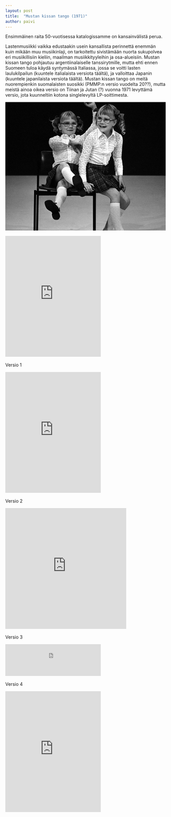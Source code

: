 ```yaml
---
layout: post
title:  "Mustan kissan tango (1971)"
author: paivi
---
```

Ensimmäinen raita 50-vuotisessa katalogissamme on kansainvälistä perua.

Lastenmusiikki vaikka edustaakin usein kansallista perinnettä enemmän kuin mikään muu musiikinlaji, on tarkoitettu sivistämään nuorta sukupolvea eri musiikillisiin kieliin, maailman musiikkityyleihin ja osa-alueisiin. Mustan kissan tango pohjautuu argentiinalaiselle tanssirytmille, mutta ehti ennen Suomeen tuloa käydä syntymässä Italiassa, jossa se voitti lasten laulukilpailun (kuuntele italialaista versiota täältä), ja valloittaa Japanin (kuuntele japanilaista versiota täältä). Mustan kissan tango on meitä nuorempienkin suomalaisten suosikki (PMMP:n versio vuodelta 20??), mutta meistä ainoa oikea versio on Tiinan ja Jutan (?) vuonna 1971 levyttämä versio, jota kuunneltiin kotona singlelevyltä LP-soittimesta.

![linkki](/images/1971.jpg)


<iframe src="https://open.spotify.com/embed/playlist/7nnJeFO6NUAPx96zB9kIfS" width="300" height="380" frameborder="0" allowtransparency="true" allow="encrypted-media"></iframe>


Versio 1
<iframe src="https://open.spotify.com/embed/track/4iZhorGi9nUbQR0Cqjb3J5" width="300" height="380" frameborder="0" allowtransparency="true" allow="encrypted-media"></iframe>

Versio 2

<iframe src="https://open.spotify.com/embed/track/4iZhorGi9nUbQR0Cqjb3J5" width="380" height="380" frameborder="0" allowtransparency="true" allow="encrypted-media"></iframe>

Versio 3

<iframe src="https://open.spotify.com/embed/track/4iZhorGi9nUbQR0Cqjb3J5" theme=white width="300" height="100" frameborder="0" allowtransparency="true" allow="encrypted-media"></iframe>

Versio 4

<iframe src="https://open.spotify.com/embed/track/4iZhorGi9nUbQR0Cqjb3J5" width="300" height="380" view=coverart frameborder="0" allowtransparency="true" allow="encrypted-media"></iframe>


